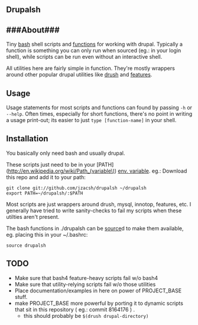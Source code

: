 ## Drupalsh ##

###About###
------------
Tiny [bash](http://www.gnu.org/software/bash/manual/bashref.html) shell scripts and [functions](http://www.gnu.org/software/bash/manual/bashref.html#Shell-Functions) for working with drupal. Typically a function is something you can only run when sourced (eg.: in your login shell), while scripts can be run even without an interactive shell.

All utilities here are fairly simple in function. They're mostly wrappers around other popular
drupal utilities like [drush](http://drupal.org/project/drush) and [features](http://drupal.org/project/features).

Usage
------------
Usage statements for most scripts and functions can found by passing `-h` or
`--help`. Often times, especially for short functions, there's no point in
writing a usage print-out; its easier to just `type [function-name]` in your
shell.

Installation
------------
You basically only need bash and usually drupal.

These scripts just need to be in your [PATH](http://en.wikipedia.org/wiki/Path_(variable\)) [env. variable](http://en.wikipedia.org/wiki/Environment_variable). eg.: Download this repo and add it to your path:

    git clone git://github.com/jzacsh/drupalsh ~/drupalsh
    export PATH=~/drupalsh/:$PATH

Most scripts are just wrappers around drush, mysql, innotop, features, etc. I
generally have tried to write sanity-checks to fail my scripts when these
utilties aren't present.

The bash functions in ./drupalsh can be [source](http://www.gnu.org/software/bash/manual/bashref.html#Bourne-Shell-Builtins)d to make them available, eg. placing this in your ~/.bashrc:

    source drupalsh

TODO
----
- Make sure that bash4 feature-heavy scripts fail w/o bash4
- Make sure that utility-relying scripts fail w/o those utilities
- Place documentation/examples in here on power of PROJECT_BASE stuff.
- make PROJECT_BASE more powerful by porting it to dynamic scripts that sit in
  this repository ( eg.: commit 8164176 ) .
  - this should probably be ```$(drush drupal-directory)```
